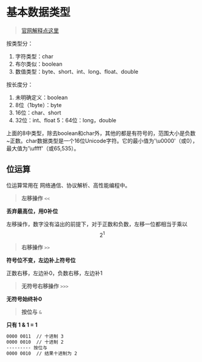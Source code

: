# 基本数据类型

> [官网解释点这里](https://zq99299.gitbooks.io/java-tutorial/content/content/java/nutsandbolts/datatypes.html)

按类型分：

1. 字符类型：char
2. 布尔类似：boolean
3. 数值类型：byte、short、int、long、float、double

按长度分：

1. 未明确定义：boolean
2. 8位（1byte）：byte
3. 16位：char、short
4. 32位：int、float
5：64位：long，double

上面的8中类型，除去boolean和char外，其他的都是有符号的，范围大小是负数~正数。char数据类型是一个16位Unicode字符。它的最小值为'\u0000'（或0），最大值为'\uffff'（或65,535）。

## 位运算
位运算常用在 网络通信、协议解析、高性能编程中。

> **左移操作** `<<`

**丢弃最高位，用0补位**

左移操作，数字没有溢出的前提下，对于正数和负数，左移一位都相当于乘以$$2^{1}$$

> **右移操作** `>>`

**符号位不变，左边补上符号位**

正数右移，左边补0，负数右移，左边补1

> **无符号右移操作** `>>>`

**无符号始终补0**

> **按位与** `&`

**只有 1 & 1 = 1**
```bash
0000 0011  // 十进制 3
0000 0010  // 十进制 2
--------- 按位与
0000 0010  // 结果十进制为 2
```













